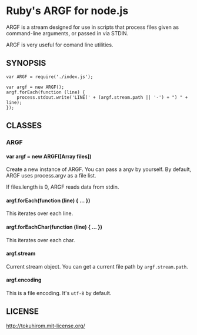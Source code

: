 Ruby's ARGF for node.js
=======================

ARGF is a stream designed for use in scripts that process files given as command-line arguments, or passed in via STDIN.

ARGF is very useful for comand line utilities.

SYNOPSIS
--------

    var ARGF = require('./index.js');

    var argf = new ARGF();
    argf.forEach(function (line) {
        process.stdout.write('LINE(' + (argf.stream.path || '-') + ") " + line);
    });

CLASSES
-------

### ARGF

#### var argf = new ARGF([Array files])

Create a new instance of ARGF. You can pass a argv by yourself.
By default, ARGF uses process.argv as a file list.

If files.length is 0, ARGF reads data from stdin.

#### argf.forEach(function (line) { ... })

This iterates over each line.

#### argf.forEachChar(function (line) { ... })

This iterates over each char.

#### argf.stream

Current stream object. You can get a current file path by `argf.stream.path`.

#### argf.encoding

This is a file encoding. It's `utf-8` by default.

LICENSE
-------

http://tokuhirom.mit-license.org/


